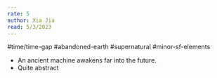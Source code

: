 ```yaml
---
rate: 5
author: Xia Jia
read: 5/3/2023
---
```


#time/time-gap #abandoned-earth #supernatural #minor-sf-elements 

- An ancient machine awakens far into the future.
- Quite abstract
